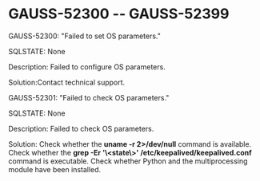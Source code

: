 # GAUSS-52300 -- GAUSS-52399<a name="EN-US_TOPIC_0302072870"></a>

GAUSS-52300: "Failed to set OS parameters."

SQLSTATE: None

Description: Failed to configure OS parameters.

Solution:Contact technical support.

GAUSS-52301: "Failed to check OS parameters."

SQLSTATE: None

Description: Failed to check OS parameters.

Solution: Check whether the  **uname -r 2\>/dev/null**  command is available. Check whether the  **grep -Er '\\<state\\\>' /etc/keepalived/keepalived.conf**  command is executable. Check whether Python and the multiprocessing module have been installed.

